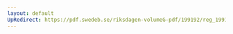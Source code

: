 ```yaml
---
layout: default
UpRedirect: https://pdf.swedeb.se/riksdagen-volumeG-pdf/199192/reg_199192/reg_199192_0085.pdf
---
```

